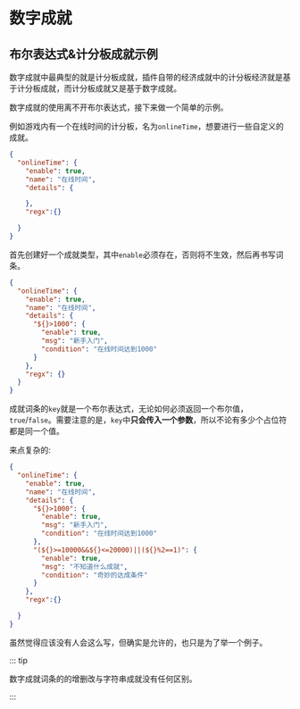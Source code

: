 # 数字成就



## 布尔表达式&计分板成就示例

数字成就中最典型的就是计分板成就，插件自带的经济成就中的计分板经济就是基于计分板成就，而计分板成就又是基于数字成就。

数字成就的使用离不开布尔表达式，接下来做一个简单的示例。

例如游戏内有一个在线时间的计分板，名为`onlineTime`，想要进行一些自定义的成就。

```json
{
  "onlineTime": {
    "enable": true,
    "name": "在线时间",
    "details": {

    },
    "regx":{}

  }
}
```

首先创建好一个成就类型，其中`enable`必须存在，否则将不生效，然后再书写词条。

```json
{
  "onlineTime": {
    "enable": true,
    "name": "在线时间",
    "details": {
      "${}>1000": {
        "enable": true,
        "msg": "新手入门",
        "condition": "在线时间达到1000"
      }
    },
    "regx": {}
  }
}
```

成就词条的`key`就是一个布尔表达式，无论如何必须返回一个布尔值，`true`/`false`。需要注意的是，`key`中**只会传入一个参数**，所以不论有多少个占位符都是同一个值。

来点复杂的:

```json
{
  "onlineTime": {
    "enable": true,
    "name": "在线时间",
    "details": {
      "${}>1000": {
        "enable": true,
        "msg": "新手入门",
        "condition": "在线时间达到1000"
      },
      "(${}>=10000&&${}<=20000)||(${}%2==1)": {
        "enable": true,
        "msg": "不知道什么成就",
        "condition": "奇妙的达成条件"
      }
    },
    "regx":{}

  }
}
```

虽然觉得应该没有人会这么写，但确实是允许的，也只是为了举一个例子。



::: tip

数字成就词条的的增删改与字符串成就没有任何区别。

:::
